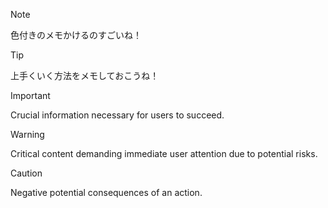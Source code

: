 > [!NOTE]
> 色付きのメモかけるのすごいね！

> [!TIP]
> 上手くいく方法をメモしておこうね！

> [!IMPORTANT]
> Crucial information necessary for users to succeed.

> [!WARNING]
> Critical content demanding immediate user attention due to potential risks.

> [!CAUTION]
> Negative potential consequences of an action.
